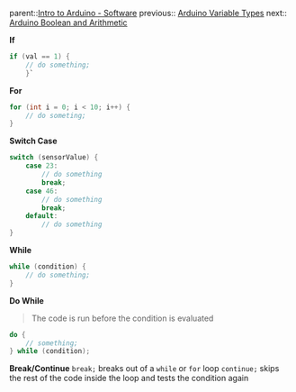 parent::[Intro to Arduino - Software](Intro%20to%20Arduino%20-%20Software.md)
previous:: [Arduino Variable Types](Arduino%20Variable%20Types.md)
next:: [Arduino Boolean and Arithmetic](Arduino%20Boolean%20and%20Arithmetic.md)

**If**
``` c 
if (val == 1) { 
	// do something; 
	}`
```

**For**
``` c
for (int i = 0; i < 10; i++) {
	// do someting;
}
```

**Switch Case**
``` c
switch (sensorValue) {
	case 23:
		// do something
		break;
	case 46:
		// do something
		break;
	default:
		// do something
}
```

**While**
``` c
while (condition) {
	// do something;
}
```

**Do While**
> The code is run before the condition is evaluated

``` c
do {
	// something;
} while (condition);
```

**Break/Continue**
`break;` breaks out of a `while` or `for` loop
`continue;` skips the rest of the code inside the loop and tests the condition again